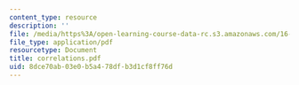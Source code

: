```yaml
---
content_type: resource
description: ''
file: /media/https%3A/open-learning-course-data-rc.s3.amazonaws.com/16-13-aerodynamics-of-viscous-fluids-fall-2003/8dce70ab03e0b5a478dfb3d1cf8ff76d_correlations.pdf
file_type: application/pdf
resourcetype: Document
title: correlations.pdf
uid: 8dce70ab-03e0-b5a4-78df-b3d1cf8ff76d
---
```

